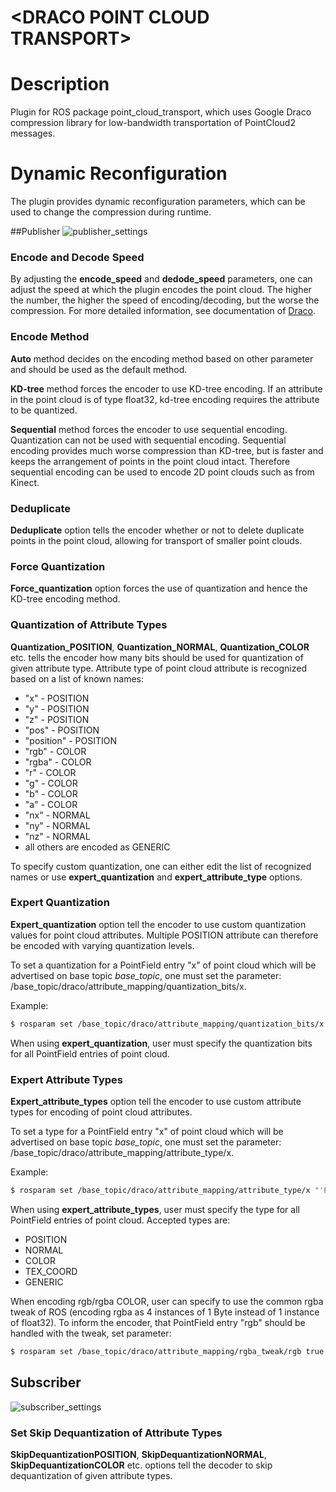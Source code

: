 # \<DRACO POINT CLOUD TRANSPORT>

# Description
Plugin for ROS package point_cloud_transport, which uses Google Draco compression library for low-bandwidth transportation of PointCloud2 messages.

# Dynamic Reconfiguration

The plugin provides dynamic reconfiguration parameters, which can be used to change the compression during runtime. 

##Publisher
![publisher_settings](https://github.com/paplhjak/draco_point_cloud_transport/blob/master/readme_images/publisher.png)

### Encode and Decode Speed
By adjusting the **encode_speed** and **dedode_speed** parameters, one can adjust the speed at which the plugin encodes the point cloud. The higher the number, the higher the speed of encoding/decoding, but the worse the compression. For more detailed information, see documentation of [Draco](https://google.github.io/draco/).

### Encode Method
**Auto** method decides on the encoding method based on other parameter and should be used as the default method.

**KD-tree** method forces the encoder to use KD-tree encoding. If an attribute in the point cloud is of type float32, kd-tree encoding requires the attribute to be quantized.

**Sequential** method forces the encoder to use sequential encoding. Quantization can not be used with sequential encoding. Sequential encoding provides much worse compression than KD-tree, but is faster and keeps the arrangement of points in the point cloud intact. Therefore sequential encoding can be used to encode 2D point clouds such as from Kinect.

### Deduplicate
**Deduplicate** option tells the encoder whether or not to delete duplicate points in the point cloud, allowing for transport of smaller point clouds.

### Force Quantization
**Force_quantization** option forces the use of quantization and hence the KD-tree encoding method.

### Quantization of Attribute Types
**Quantization_POSITION**, **Quantization_NORMAL**, **Quantization_COLOR** etc. tells the encoder how many bits should be used for quantization of given attribute type. Attribute type of point cloud attribute is recognized based on a list of known names:
 - "x" - POSITION
 - "y" - POSITION
 - "z" - POSITION
 - "pos" - POSITION
 - "position" - POSITION
 - "rgb" - COLOR
 - "rgba" - COLOR
 - "r"  - COLOR
 - "g" - COLOR
 - "b" - COLOR
 - "a" - COLOR
 - "nx" - NORMAL
 - "ny" - NORMAL
 - "nz" - NORMAL
 - all others are encoded as GENERIC
 
 To specify custom quantization, one can either edit the list of recognized names or use **expert_quantization** and **expert_attribute_type** options.
 
### Expert Quantization

**Expert_quantization** option tell the encoder to use custom quantization values for point cloud attributes. Multiple POSITION attribute can therefore be encoded with varying quantization levels.

To set a quantization for a PointField entry "x" of point cloud which will be advertised on base topic *base_topic*, one must set the parameter:
/base_topic/draco/attribute_mapping/quantization_bits/x.

Example:
~~~~~~ bash
$ rosparam set /base_topic/draco/attribute_mapping/quantization_bits/x 16
~~~~~~

When using **expert_quantization**, user must specify the quantization bits for all PointField entries of point cloud.

### Expert Attribute Types

**Expert_attribute_types** option tell the encoder to use custom attribute types for encoding of point cloud attributes.

To set a type for a PointField entry "x" of point cloud which will be advertised on base topic *base_topic*, one must set the parameter:
/base_topic/draco/attribute_mapping/attribute_type/x.

Example:
~~~~~~ bash
$ rosparam set /base_topic/draco/attribute_mapping/attribute_type/x "'POSITION'"
~~~~~~

When using **expert_attribute_types**, user must specify the type for all PointField entries of point cloud. Accepted types are:
 - POSITION 
 - NORMAL
 - COLOR
 - TEX_COORD
 - GENERIC

When encoding rgb/rgba COLOR, user can specify to use the common rgba tweak of ROS (encoding rgba as 4 instances of 1 Byte instead of 1 instance of float32). To inform the encoder, that PointField entry "rgb" should be handled with the tweak, set parameter:

~~~~~~ bash
$ rosparam set /base_topic/draco/attribute_mapping/rgba_tweak/rgb true
~~~~~~

## Subscriber
![subscriber_settings](https://github.com/paplhjak/draco_point_cloud_transport/blob/master/readme_images/subscriber.png)

### Set Skip Dequantization of Attribute Types
**SkipDequantizationPOSITION**, **SkipDequantizationNORMAL**, **SkipDequantizationCOLOR** etc. options tell the decoder to skip dequantization of given attribute types.

